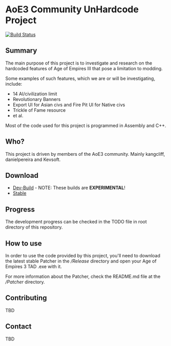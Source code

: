 # AoE3 Community UnHardcode Project

[![Build Status](https://ci.appveyor.com/api/projects/status/github/KevinW1998/AoE3UnHardcoded?svg=true)](https://ci.appveyor.com/api/projects/status/github/KevinW1998/AoE3UnHardcoded?svg=true)

Summary
-------

The main purpose of this project is to investigate and research on the hardcoded features of Age of Empires III that pose a limitation to modding.

Some examples of such features, which we are or will be investigating, include:

* 14 AI/civilization limit
* Revolutionary Banners
* Export UI for Asian civs and Fire Pit UI for Native civs
* Trickle of Fame resource
* et al.

Most of the code used for this project is programmed in Assembly and C++.


Who?
----

This project is driven by members of the AoE3 community. Mainly kangcliff, danielpereira and Kevsoft.

Download
--------
* [Dev-Build](https://ci.appveyor.com/api/projects/KevinW1998/aoe3unhardcoded/artifacts/build-install%2FRelease%2FUHC.zip?job=Configuration%3A+Release) - NOTE: These builds are **EXPERIMENTAL**!
* [Stable](http://aoe3.heavengames.com/downloads/showfile.php?fileid=3776)


Progress
--------

The development progress can be checked in the TODO file in root directory of this repository.


How to use
----------

In order to use the code provided by this project, you'll need to download the latest stable Patcher in the _/Release_ directory and open your Age of Empires 3 TAD .exe with it.

For more information about the Patcher, check the README.md file at the _/Patcher_ directory.


Contributing
-----------------

TBD


Contact
----------

TBD

